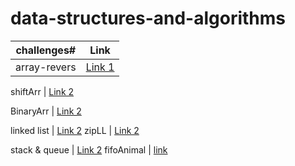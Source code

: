 # data-structures-and-algorithms

challenges#     |  Link
----------------|--------
 array-revers   | [Link 1](https://github.com/401-advanced-javascript-raghadanees/data-structures-and-algorithms/tree/array-reverse)

 shiftArr       | [Link 2](https://github.com/401-advanced-javascript-raghadanees/data-structures-and-algorithms/tree/array-shift)

 BinaryArr      | [Link 2](https://github.com/401-advanced-javascript-raghadanees/data-structures-and-algorithms/pull/3)

  linked list   | [Link 2](https://github.com/401-advanced-javascript-raghadanees/data-structures-and-algorithms/tree/master/challenges/linkedList)
zipLL           | [Link 2](https://github.com/401-advanced-javascript-raghadanees/data-structures-and-algorithms/tree/master/challenges/llZip)

stack & queue   | [Link 2](https://github.com/401-advanced-javascript-raghadanees/data-structures-and-algorithms/tree/master/challenges/stacksAndQueues)
fifoAnimal  | [link](https://github.com/401-advanced-javascript-raghadanees/data-structures-and-algorithms/tree/fifo-animal-shelter)




 
